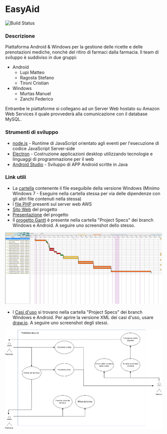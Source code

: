 # EasyAid
![Build Status](https://img.shields.io/github/last-commit/EasyAid/EasyAid.svg?style=flat-square)
### Descrizione
Piattaforma Android &amp; Windows per la gestione delle ricette e delle prenotazioni mediche, nonchè del ritiro di farmaci dalla farmacia.
Il team di sviluppo è suddiviso in due gruppi:
- Android
  * Lupi Matteo
  * Ragosta Stefano
  * Tironi Cristian
- Windows
  * Murtas Manuel
  * Zanchi Federico

Entrambe le piattaforme si collegano ad un Server Web hostato su Amazon Web Services il quale provvederà alla comunicazione con il database MySQL. 

### Strumenti di sviluppo
* [node.js](https://nodejs.org/en/) - Runtime di JavaScript orientato agli eventi per l'esecuzione di codice JavaScript Server-side
* [Electron](https://electronjs.org/) - Costruzione applicazioni desktop utilizzando tecnologie e linguaggi di programmazione per il web
* [Android Studio](https://developer.android.com/studio) - Sviluppo di APP Android scritte in Java

### Link utili
* La [cartella](https://github.com/EasyAid/EasyAid/tree/Windows/Development/Desktop%20App/Deployment/EasyAidApp-win32-x64) contenente il file eseguibile della versione Windows (Minimo Windows 7 - Eseguire nella cartella stessa per via delle dipendenze con gli altri file contenuti nella stessa)
* I [file PHP](https://github.com/EasyAid/EasyAid/tree/Windows/Development/PHP) presenti sul server web AWS
* [Sito Web](https://easyaid.github.io/EasyAid) del progetto
* [Presentazione](https://prezi.com/view/2sbyngP9BClrqdhERsvo) del progetto
* Il [progetto Gantt](https://github.com/EasyAid/EasyAid/blob/Windows/Project%20Specs/Project%20EasyAid.gan) è presente nella cartella "Project Specs" dei branch Windows e Android. A seguire uno screenshot dello stesso.

![Gantt Screenshot](https://raw.githubusercontent.com/EasyAid/EasyAid/Windows/Project%20Specs/Screenshot%20Gantt.png)
* I [Casi d'uso](https://github.com/EasyAid/EasyAid/tree/Windows/Project%20Specs/Casi%20d'uso) si trovano nella cartella "Project Specs" dei branch Windows e Android. Per aprire la versione XML dei casi d'uso, usare [draw.io](draw.io). A seguire uno screenshot degli stessi.


![UseCase Screenshot](https://raw.githubusercontent.com/EasyAid/EasyAid/Windows/Project%20Specs/Casi%20d'uso/casi_uso.png)

